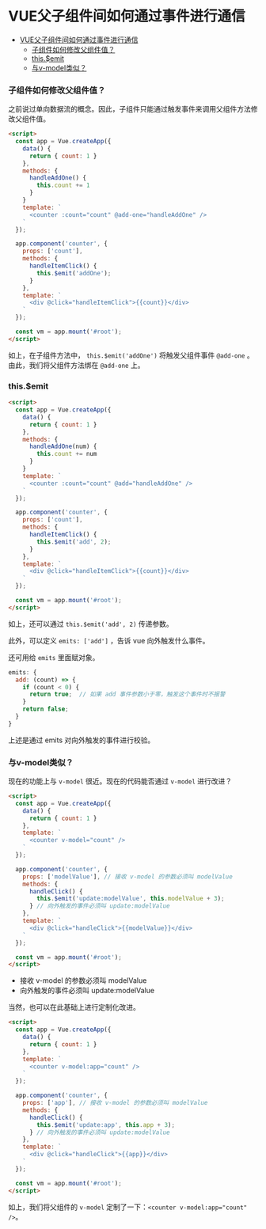 # VUE父子组件间如何通过事件进行通信

<!-- @import "[TOC]" {cmd="toc" depthFrom=1 depthTo=6 orderedList=false} -->

<!-- code_chunk_output -->

- [VUE父子组件间如何通过事件进行通信](#vue父子组件间如何通过事件进行通信)
    - [子组件如何修改父组件值？](#子组件如何修改父组件值)
    - [this.$emit](#thisemit)
    - [与v-model类似？](#与v-model类似)

<!-- /code_chunk_output -->

### 子组件如何修改父组件值？

之前说过单向数据流的概念。因此，子组件只能通过触发事件来调用父组件方法修改父组件值。

```html
<script>
  const app = Vue.createApp({
    data() {
      return { count: 1 }
    },
    methods: {
      handleAddOne() {
        this.count += 1
      }
    }
    template: `
      <counter :count="count" @add-one="handleAddOne" />
    `
  });

  app.component('counter', {
    props: ['count'],
    methods: {
      handleItemClick() {
        this.$emit('addOne');
      }
    },
    template: `
      <div @click="handleItemClick">{{count}}</div>
    `
  });

  const vm = app.mount('#root');
</script>
```

如上，在子组件方法中， `this.$emit('addOne')` 将触发父组件事件 `@add-one` 。由此，我们将父组件方法绑在 `@add-one` 上。

### this.$emit

```html
<script>
  const app = Vue.createApp({
    data() {
      return { count: 1 }
    },
    methods: {
      handleAddOne(num) {
        this.count += num
      }
    }
    template: `
      <counter :count="count" @add="handleAddOne" />
    `
  });

  app.component('counter', {
    props: ['count'],
    methods: {
      handleItemClick() {
        this.$emit('add', 2);
      }
    },
    template: `
      <div @click="handleItemClick">{{count}}</div>
    `
  });

  const vm = app.mount('#root');
</script>
```

如上，还可以通过 `this.$emit('add', 2)` 传递参数。

此外，可以定义 `emits: ['add']` ，告诉 vue 向外触发什么事件。

还可用给 `emits` 里面赋对象。

```js
emits: {
  add: (count) => {
    if (count < 0) {
      return true;  // 如果 add 事件参数小于零，触发这个事件时不报警
    }
    return false;
  }
}
```

上述是通过 emits 对向外触发的事件进行校验。

### 与v-model类似？

现在的功能上与 `v-model` 很近。现在的代码能否通过 `v-model` 进行改进？

```html
<script>
  const app = Vue.createApp({
    data() {
      return { count: 1 }
    },
    template: `
      <counter v-model="count" />
    `
  });

  app.component('counter', {
    props: ['modelValue'], // 接收 v-model 的参数必须叫 modelValue
    methods: {
      handleClick() {
        this.$emit('update:modelValue', this.modelValue + 3);
      } // 向外触发的事件必须叫 update:modelValue
    },
    template: `
      <div @click="handleClick">{{modelValue}}</div>
    `
  });

  const vm = app.mount('#root');
</script>
```

- 接收 v-model 的参数必须叫 modelValue
- 向外触发的事件必须叫 update:modelValue

当然，也可以在此基础上进行定制化改进。

```html
<script>
  const app = Vue.createApp({
    data() {
      return { count: 1 }
    },
    template: `
      <counter v-model:app="count" />
    `
  });

  app.component('counter', {
    props: ['app'], // 接收 v-model 的参数必须叫 modelValue
    methods: {
      handleClick() {
        this.$emit('update:app', this.app + 3);
      } // 向外触发的事件必须叫 update:modelValue
    },
    template: `
      <div @click="handleClick">{{app}}</div>
    `
  });

  const vm = app.mount('#root');
</script>
```

如上，我们将父组件的 `v-model` 定制了一下：`<counter v-model:app="count" />`。